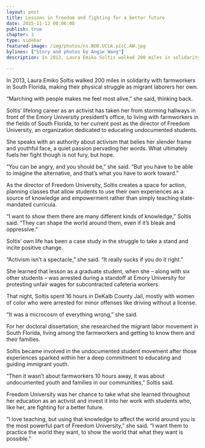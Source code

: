 ```yaml
---
layout: post
title: Lessons in freedom and fighting for a better future
date: 2015-11-12 00:06:00
publish: true
chapter: 3
type: sidebar
featured-image: /img/photos/ns.BOB.UCLA.picC.AW.jpg
bylines: ["Story and photos by Angie Wang"]
description: In 2013, Laura Emiko Soltis walked 200 miles in solidarity with farmworkers in South Florida, making their physical struggle as migrant laborers her own.

---
```


In 2013, Laura Emiko Soltis walked 200 miles in solidarity with farmworkers in South Florida, making their physical struggle as migrant laborers her own.

“Marching with people makes me feel most alive,” she said, thinking back. 

Soltis’ lifelong career as an activist has taken her from storming hallways in front of the Emory University president’s office, to living with farmworkers in the fields of South Florida, to her current post as the director of Freedom University, an organization dedicated to educating undocumented students.

She speaks with an authority about activism that belies her slender frame and youthful face, a quiet passion pervading her words. What ultimately fuels her fight though is not fury, but hope. 

“You can be angry, and you should be,” she said. “But you have to be able to imagine the alternative, and that’s what you have to work toward.”

As the director of Freedom University, Soltis creates a space for action, planning classes that allow students to use their own experiences as a source of knowledge and empowerment rather than simply teaching state-mandated curricula.

“I want to show them there are many different kinds of knowledge,” Soltis said. “They can shape the world around them, even if it’s bleak and oppressive.”

Soltis’ own life has been a case study in the struggle to take a stand and incite positive change.

“Activism isn’t a spectacle,” she said. “It really sucks if you do it right.”

She learned that lesson as a graduate student, when she – along with six other students – was arrested during a standoff at Emory University for protesting unfair wages for subcontracted cafeteria workers.

That night, Soltis spent 16 hours in DeKalb County Jail, mostly with women of color who were arrested for minor offenses like driving without a license.

“It was a microcosm of everything wrong,” she said.

For her doctoral dissertation, she researched the migrant labor movement in South Florida, living among the farmworkers and getting to know them and their families.

Soltis became involved in the undocumented student movement after those experiences sparked within her a deep commitment to educating and guiding immigrant youth. 

“Then it wasn’t about farmworkers 10 hours away, it was about undocumented youth and families in our communities,” Soltis said.

Freedom University was her chance to take what she learned throughout her education as an activist and invest it into her work with students who, like her, are fighting for a better future.

”I love teaching, but using that knowledge to affect the world around you is the most powerful part of Freedom University,” she said. “I want them to practice the world they want, to show the world that what they want is possible.” 
